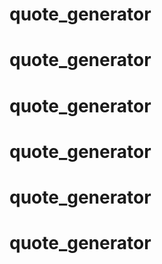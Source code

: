 # quote_generator
# quote_generator
# quote_generator
# quote_generator
# quote_generator
# quote_generator
